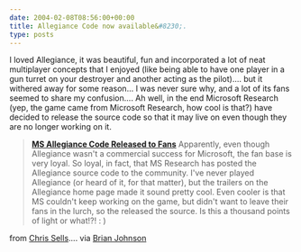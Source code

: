 ```yaml
---
date: 2004-02-08T08:56:00+00:00
title: Allegiance Code now available&#8230;.
type: posts
---
```

I loved Allegiance, it was beautiful, fun and incorporated a lot of neat multiplayer concepts that I enjoyed (like being able to have one player in a gun turret on your destroyer and another acting as the pilot).... but it withered away for some reason... I was never sure why, and a lot of its fans seemed to share my confusion.... Ah well, in the end Microsoft Research (yep, the game came from Microsoft Research, how cool is that?) have decided to release the source code so that it may live on even though they are no longer working on it.

> **[MS Allegiance Code Released to Fans](http://research.microsoft.com/research/allegiance/)**
> Apparently, even though Allegiance wasn't a commercial success for Microsoft, the fan base is very loyal. So loyal, in fact, that MS Research has posted the Allegiance source code to the community. I've never played Allegiance (or heard of it, for that matter), but the trailers on the Allegiance home page made it sound pretty cool. Even cooler is that MS couldn't keep working on the game, but didn't want to leave their fans in the lurch, so the released the source. Is this a thousand points of light or what!?! : )

from [Chris Sells](http://www.sellsbrothers.com/news/showTopic.aspx?ixTopic=1095).... via [Brian Johnson](http://weblogs.asp.net/brianjo/archive/2004/02/06/68994.aspx)
